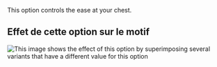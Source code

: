 This option controls the ease at your chest.

## Effet de cette option sur le motif

![This image shows the effect of this option by superimposing several variants that have a different value for this option](huey_chestease_sample.svg "Effect of this option on the pattern")
